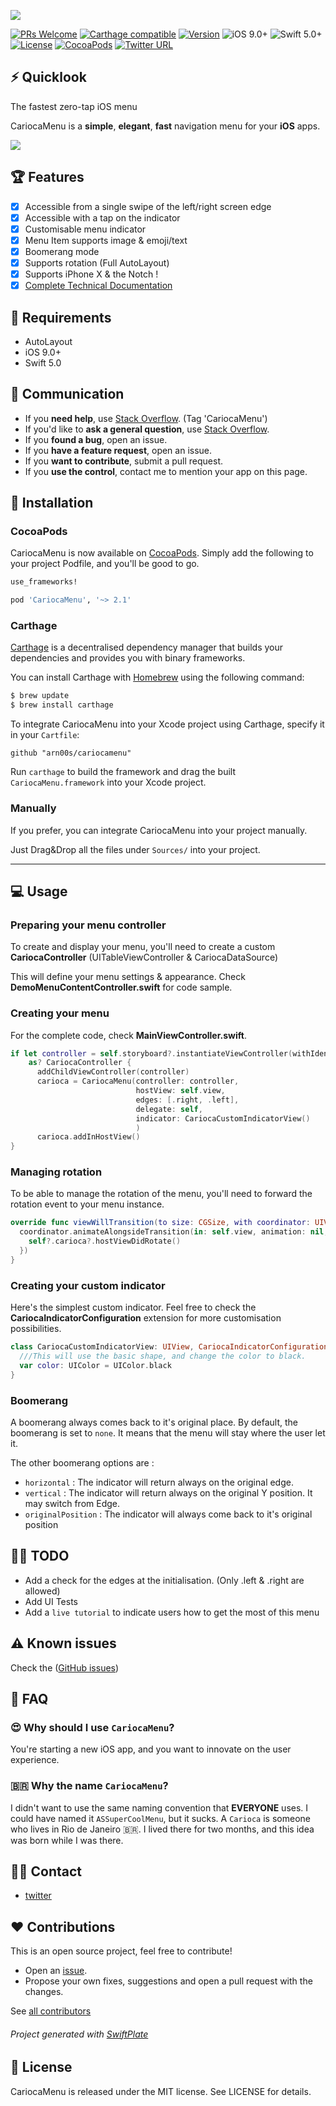 ![](docs/readme_header.jpg)

[![PRs Welcome](https://img.shields.io/badge/PRs-welcome-brightgreen.svg)](http://makeapullrequest.com)
[![Carthage compatible](https://img.shields.io/badge/Carthage-Compatible-brightgreen.svg?style=flat)](https://github.com/Carthage/Carthage)
[![Version](https://img.shields.io/cocoapods/v/Hero.svg?style=flat)](http://cocoapods.org/pods/Hero)
![iOS 9.0+](https://img.shields.io/badge/iOS-9.0%2B-blue.svg)
![Swift 5.0+](https://img.shields.io/badge/Swift-5.0%2B-orange.svg)
[![License](https://img.shields.io/cocoapods/l/Hero.svg?style=flat)](https://github.com/arn00s/cariocamenu/blob/master/LICENSE?raw=true)
[![CocoaPods](https://img.shields.io/cocoapods/dt/CariocaMenu.svg)]()
[![Twitter URL](https://img.shields.io/twitter/url/https/github.com/arn00s/cariocamenu.svg?style=social)](https://twitter.com/intent/tweet?text=This%20menu%20is%20awesome:&url=https%3A%2F%2Fgithub.com%2Farn00s%2Fcariocamenu)

## ⚡️ Quicklook

The fastest zero-tap iOS menu

CariocaMenu is a **simple**, **elegant**, **fast** navigation menu for your **iOS** apps.

![](https://raw.githubusercontent.com/arn00s/cariocamenu/master/cariocamenu.gif)

## 🏆 Features

- [x] Accessible from a single swipe of the left/right screen edge
- [x] Accessible with a tap on the indicator
- [x] Customisable menu indicator
- [x] Menu Item supports image & emoji/text
- [x] Boomerang mode
- [x] Supports rotation (Full AutoLayout)
- [x] Supports iPhone X & the Notch !
- [x] [Complete Technical Documentation](http://arn00s.github.io/cariocamenu/)

## 📝 Requirements

- AutoLayout
- iOS 9.0+
- Swift 5.0

## 📢 Communication

- If you **need help**, use [Stack Overflow](http://stackoverflow.com/questions/tagged/CariocaMenu). (Tag 'CariocaMenu')
- If you'd like to **ask a general question**, use [Stack Overflow](http://stackoverflow.com/questions/tagged/CariocaMenu).
- If you **found a bug**, open an issue.
- If you **have a feature request**, open an issue.
- If you **want to contribute**, submit a pull request.
- If you **use the control**, contact me to mention your app on this page.

## 📲 Installation

### CocoaPods
CariocaMenu is now available on [CocoaPods](http://cocoapods.org).
Simply add the following to your project Podfile, and you'll be good to go.

```ruby
use_frameworks!

pod 'CariocaMenu', '~> 2.1'
```

### Carthage

[Carthage](https://github.com/Carthage/Carthage) is a decentralised dependency manager that builds your dependencies and provides you with binary frameworks.

You can install Carthage with [Homebrew](http://brew.sh/) using the following command:

```bash
$ brew update
$ brew install carthage
```

To integrate CariocaMenu into your Xcode project using Carthage, specify it in your `Cartfile`:

```ogdl
github "arn00s/cariocamenu"
```

Run `carthage` to build the framework and drag the built `CariocaMenu.framework` into your Xcode project.

### Manually

If you prefer, you can integrate CariocaMenu into your project manually.

Just Drag&Drop all the files under `Sources/` into your project.

---

## 💻 Usage

### Preparing your menu controller

To create and display your menu, you'll need to create a custom **CariocaController** (UITableViewController & CariocaDataSource)

This will define your menu settings & appearance. Check **DemoMenuContentController.swift** for code sample.

### Creating your menu

For the complete code, check **MainViewController.swift**.
```swift
if let controller = self.storyboard?.instantiateViewController(withIdentifier: "DemoMenu")
    as? CariocaController {
      addChildViewController(controller)
      carioca = CariocaMenu(controller: controller,
                            hostView: self.view,
                            edges: [.right, .left],
                            delegate: self,
                            indicator: CariocaCustomIndicatorView()
                            )
      carioca.addInHostView()
}
```

### Managing rotation

To be able to manage the rotation of the menu, you'll need to forward the rotation event to your menu instance.

```swift
override func viewWillTransition(to size: CGSize, with coordinator: UIViewControllerTransitionCoordinator) {
  coordinator.animateAlongsideTransition(in: self.view, animation: nil, completion: { [weak self] _ in
    self?.carioca?.hostViewDidRotate()
  })
}
```

### Creating your custom indicator

Here's the simplest custom indicator. Feel free to check the **CariocaIndicatorConfiguration** extension for more customisation possibilities.

```swift
class CariocaCustomIndicatorView: UIView, CariocaIndicatorConfiguration {
  ///This will use the basic shape, and change the color to black.
  var color: UIColor = UIColor.black
}
```

### Boomerang

A boomerang always comes back to it's original place.
By default, the boomerang is set to `none`. It means that the menu will stay where the user let it.

The other boomerang options are :

- `horizontal` : The indicator will return always on the original edge.
- `vertical` : The indicator will return always on the original Y position. It may switch from Edge.
- `originalPosition` : The indicator will always come back to it's original position

## 👨‍💻 TODO

- Add a check for the edges at the initialisation. (Only .left & .right are allowed)
- Add UI Tests
- Add a `live tutorial` to indicate users how to get the most of this menu

## ⚠️ Known issues

Check the ([GitHub issues](https://github.com/arn00s/CariocaMenu/issues))

## 🤔 FAQ

### 😍 Why should I use `CariocaMenu`?

You're starting a new iOS app, and you want to innovate on the user experience.

### 🇧🇷 Why the name `CariocaMenu`?

I didn't want to use the same naming convention that **EVERYONE** uses. I could have named it `ASSuperCoolMenu`, but it sucks.
A `Carioca` is someone who lives in Rio de Janeiro 🇧🇷. I lived there for two months, and this idea was born while I was there.

## 🤙🏼 Contact

- [twitter](https://twitter.com/mmommommomo)

## ❤️ Contributions
This is an open source project, feel free to contribute!
- Open an [issue](https://github.com/arn00s/cariocamenu/issues/new).
- Propose your own fixes, suggestions and open a pull request with the changes.

See [all contributors](https://github.com/arn00s/cariocamenu/graphs/contributors)

###### Project generated with [SwiftPlate](https://github.com/JohnSundell/SwiftPlate)

## 📝 License

CariocaMenu is released under the MIT license. See LICENSE for details.
